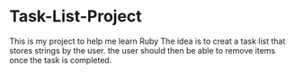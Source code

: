 # Task-List-Project
This is my project to help me learn Ruby
The idea is to creat a task list that stores strings by the user.   the user should then be able to remove items once the task is completed.
